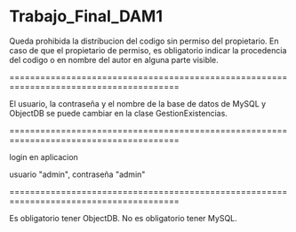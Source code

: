 # Trabajo_Final_DAM1

Queda prohibida la distribucion del codigo sin permiso del propietario.
En caso de que el propietario de permiso, es obligatorio indicar
la procedencia del codigo o en nombre del autor en alguna parte visible.

=======================================================================================

El usuario, la contraseña y el nombre de la base de datos de MySQL y ObjectDB se puede cambiar en la clase GestionExistencias.

=======================================================================================

login en aplicacion

usuario "admin", contraseña "admin"

=======================================================================================

Es obligatorio tener ObjectDB.
No es obligatorio tener MySQL.
